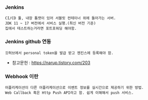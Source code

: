 ### Jenkins
    CI/CD 툴, 내장 톰캣이 있어 서블릿 컨테이너 위에 돌아가는 서버.
    JDK 11 ~ 17 버전에서 서비스 실행.(최신 버전 기준)
    집에서 테스트하는거라면 포트포워딩 해야함.

### Jenkins github 연동
    깃허브에서 personal token을 발급 받고 젠킨스에 등록해야 함.

- 참고문헌 : https://narup.tistory.com/203

### Webhook 이란
    어플리케이션이 다른 어플리케이션으로 이벤트 정보를 실시간으로 제공하기 위한 방법.
    Web Callback 혹은 Http Push API라고 함. 쉽게 이해해서 push 서비스.